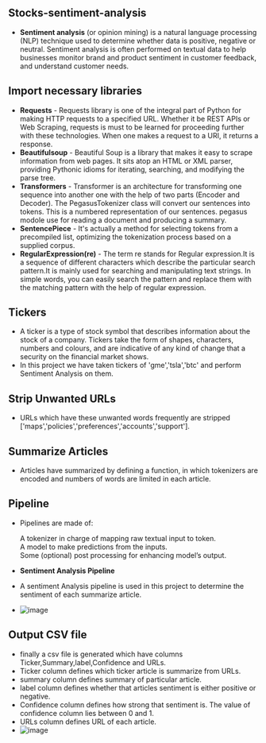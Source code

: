 ## Stocks-sentiment-analysis
- **Sentiment analysis** (or opinion mining) is a natural language processing (NLP) technique used to determine whether data is positive, negative or neutral. Sentiment analysis is often performed on textual data to help businesses monitor brand and product sentiment in customer feedback, and understand customer needs.

## Import necessary libraries
- **Requests** - Requests library is one of the integral part of Python for making HTTP requests to a specified URL. Whether it be REST APIs or Web Scraping, requests is must to be learned for proceeding further with these technologies. When one makes a request to a URI, it returns a response.
- **Beautifulsoup** - Beautiful Soup is a library that makes it easy to scrape information from web pages. It sits atop an HTML or XML parser, providing Pythonic idioms for iterating, searching, and modifying the parse tree.
- **Transformers** - Transformer is an architecture for transforming one sequence into another one with the help of two parts (Encoder and Decoder). The PegasusTokenizer class will convert our sentences into tokens. This is a numbered representation of our sentences. pegasus modole use for reading a document and producing a summary.
-  **SentencePiece** -  It's actually a method for selecting tokens from a precompiled list, optimizing the tokenization process based on a supplied corpus.
-  **RegularExpression(re)** - The term re stands for Regular expression.It is a sequence of different characters which describe the particular search pattern.It is mainly used for searching and manipulating text strings. In simple words, you can easily search the pattern and replace them with the matching pattern with the help of regular expression.

## Tickers
- A ticker is a type of stock symbol that describes information about the stock of a company. Tickers take the form of shapes, characters, numbers and colours, and are indicative of any kind of change that a security on the financial market shows.
- In this project we have taken tickers of 'gme','tsla','btc' and perform Sentiment Analysis on them.

## Strip Unwanted URLs
- URLs which have these unwanted words frequently are stripped ['maps','policies','preferences','accounts','support'].
## Summarize Articles
- Articles have summarized by defining a function, in which tokenizers are encoded and numbers of words are limited in each article.
## Pipeline
- Pipelines are made of:

    A tokenizer in charge of mapping raw textual input to token. <br>
    A model to make predictions from the inputs. <br>
    Some (optional) post processing for enhancing model’s output.
- **Sentiment Analysis Pipeline** <br>
- A sentiment Analysis pipeline is used in this project to determine the sentiment of each summarize article. 
- ![image](https://github.com/2000-Rahul/Stocks-sentiment-analysis/assets/136818857/6aaa5c6d-db82-486e-abc4-f770aee76e25)
  
## Output CSV file
- finally a csv file is generated which have columns Ticker,Summary,label,Confidence and URLs.
-  Ticker column defines which ticker article is summarize from URLs.
-  summary column defines summary of particular article.
-  label column defines whether that articles sentiment is either positive or negative.
-  Confidence column defines how strong that sentiment is. The value of confidence column lies between 0 and 1.
-  URLs column defines URL of each article.
-  ![image](https://github.com/2000-Rahul/Stocks-sentiment-analysis/assets/136818857/ff32f3b1-4292-4d6f-b2f4-236bca6cad4f)

  
